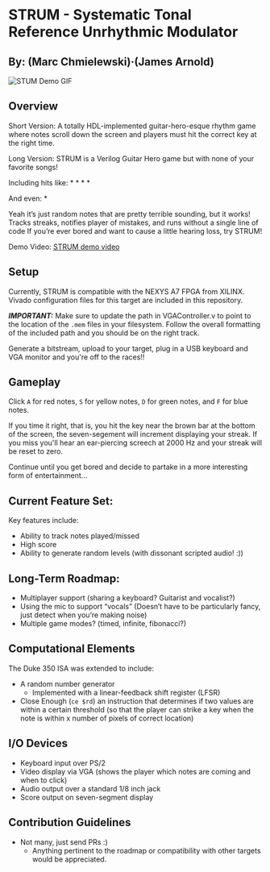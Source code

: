 # STRUM - Systematic Tonal Reference Unrhythmic Modulator
## By: (Marc Chmielewski)·(James Arnold)

![STUM Demo GIF](https://media.giphy.com/media/iYIrWwT71Fpmjf1OOe/giphy.gif)

## Overview

Short Version: A totally HDL-implemented guitar-hero-esque rhythm game where notes scroll down the screen and players must hit the correct key at the right time. 

Long Version: STRUM is a Verilog Guitar Hero game but with none of your favorite songs!

Including hits like:
* 
*
*
*

And even:
*

Yeah it’s just random notes that are pretty terrible sounding, but it works!
Tracks streaks, notifies player of mistakes, and runs without a single line of code
If you’re ever bored and want to cause a little hearing loss, try STRUM!

Demo Video: [STRUM demo video](https://youtu.be/EzCkyvfQ79g)

## Setup
Currently, STRUM is compatible with the NEXYS A7 FPGA from XILINX. Vivado configuration files for this target are included in this repository.

***IMPORTANT:*** Make sure to update the path in VGAController.v to point to the location of the `.mem` files in your filesystem. Follow the overall formatting of the included path and you should be on the right track.

Generate a bitstream, upload to your target, plug in a USB keyboard and VGA monitor and you're off to the races!!

## Gameplay
Click `A` for red notes, `S` for yellow notes, `D` for green notes, and `F` for blue notes.

If you time it right, that is, you hit the key near the brown bar at the bottom of the screen, the seven-segement will increment displaying your streak.
If you miss you'll hear an ear-piercing screech at 2000 Hz and your streak will be reset to zero.

Continue until you get bored and decide to partake in a more interesting form of entertainment...

## Current Feature Set:
Key features include:
* Ability to track notes played/missed
* High score
* Ability to generate random levels (with dissonant scripted audio! :))

## Long-Term Roadmap:
* Multiplayer support (sharing a keyboard? Guitarist and vocalist?)
* Using the mic to support “vocals” (Doesn’t have to be particularly fancy, just detect when you’re making noise)
* Multiple game modes? (timed, infinite, fibonacci?)

## Computational Elements
The Duke 350 ISA was extended to include:
* A random number generator
  * Implemented with a linear-feedback shift register (LFSR)
* Close Enough (`ce $rd`) an instruction that determines if two values are within a certain threshold (so that the player can strike a key when the note is within x number of pixels of correct location)

## I/O Devices
* Keyboard input over PS/2
* Video display via VGA (shows the player which notes are coming and when to click)
* Audio output over a standard 1/8 inch jack
* Score output on seven-segment display

## Contribution Guidelines
* Not many, just send PRs :)
  * Anything pertinent to the roadmap or compatibility with other targets would be appreciated.
